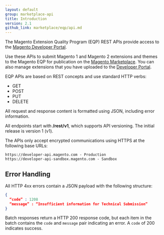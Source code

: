 ```yaml
---
layout: default
group: marketplace-api
title: Introduction
version: 2.1
github_link: marketplace/eqp/api.md
---
```


The Magento Extension Quality Program (EQP) REST APIs provide access to the [Magento Developer Portal](https://developer.magento.com). 

Use these APIs to submit Magento 1 and Magento 2 extensions and themes to the Magento EQP for publication on the [Magento Marketplace](https://marketplace.magento.com). You can also manage extensions that you have uploaded to the [Developer Portal](https://developer.magento.com).

EQP APIs are based on REST concepts and use standard HTTP verbs:

- GET
- POST
- PUT
- DELETE

All request and response content is formatted using JSON, including error information.

All endpoints start with **/rest/v1**, which supports API versioning. The initial release is version 1 (v1).

The APIs only accept encrypted communications using HTTPS at the following base URLs:

    https://developer-api.magento.com - Production
    https://developer-api-sandbox.magento.com - Sandbox

## Error Handling

All HTTP 4xx errors contain a JSON payload with the following structure:

```json
{
  “code” : 1208
  “message” : “Insufficient information for Technical Submission”
}
```

Batch responses return a HTTP 200 response code, but each item in the batch contains the `code` and `message` pair indicating an error. A `code` of 200 indicates success.
